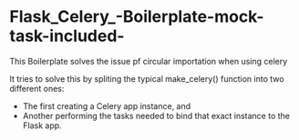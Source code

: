 # Flask_Celery_-Boilerplate-mock-task-included-
This Boilerplate solves the issue pf circular importation when using celery

It tries to solve this by spliting the typical make_celery() function into two different ones: 
- The first creating a Celery app instance, and 
- Another performing the tasks needed to bind that exact instance to the Flask app.

